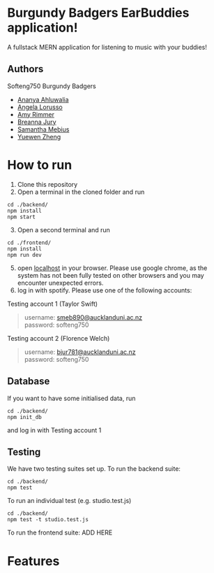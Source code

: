 # Burgundy Badgers EarBuddies application!

A fullstack MERN application for listening to music with your buddies!

## Authors
Softeng750 Burgundy Badgers
- [Ananya Ahluwalia](https://github.com/ananyaahluwalia01)
- [Angela Lorusso](https://github.com/alor903)
- [Amy Rimmer](https://www.github.com/arim402)
- [Breanna Jury](https://github.com/bjur781)
- [Samantha Mebius](https://github.com/samanthamebius)
- [Yuewen Zheng](https://github.com/azhe202)

# How to run
1. Clone this repository 
2. Open a terminal in the cloned folder and run 
``` 
cd ./backend/
npm install 
npm start
```
3. Open a second terminal and run
```
cd ./frontend/
npm install
npm run dev
```
5. open [localhost](http://127.0.0.1:5173/) in your browser. Please use google chrome, as the system has not been fully tested on other browsers and you may encounter unexpected errors. 
7. log in with spotify. Please use one of the following accounts:  

Testing account 1  (Taylor Swift)  

> username: smeb890@aucklanduni.ac.nz  
> password: softeng750  

Testing account 2  (Florence Welch)  

> username: bjur781@aucklanduni.ac.nz  
> password: softeng750  

## Database
If you want to have some initialised data, run
```
cd ./backend/
npm init_db
```
and log in with Testing account 1

## Testing
We have two testing suites set up.
To run the backend suite:
```
cd ./backend/
npm test
```
To run an individual test (e.g. studio.test.js)
``` 
cd ./backend/
npm test -t studio.test.js
```
To run the frontend suite:
ADD HERE

# Features

